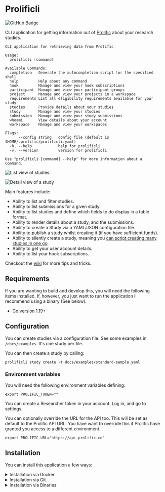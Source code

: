 # Prolificli

![GitHub Badge](https://github.com/prolific-oss/prolificli/workflows/Go/badge.svg)

CLI application for getting information out of [Prolific](https://www.prolific.co) about your research studies.

```text
CLI application for retrieving data from Prolific

Usage:
  prolificli [command]

Available Commands:
  completion   Generate the autocompletion script for the specified shell
  help         Help about any command
  hook         Manage and view your hook subscriptions
  participant  Manage and view your participant groups
  project      Manage and view your projects in a workspace
  requirements List all eligibility requirements available for your study
  studies      Provide details about your studies
  study        Manage and view your studies
  submission   Manage and view your study submissions
  whoami       View details about your account
  workspace    Manage and view your workspaces

Flags:
      --config string   config file (default is $HOME/.prolific/prolificli.yaml)
  -h, --help            help for prolificli
  -v, --version         version for prolificli

Use "prolificli [command] --help" for more information about a command.
```

![List view of studies](docs/img/list-view.png)

![Detail view of a study](docs/img/detail-view.png)

Main features include:

- Ability to list and filter studies.
- Ability to list submissions for a given study.
- Ability to list studies and define which fields to do display in a table format.
- Ability to render details about a study, and the submissions.
- Ability to create a Study via a YAML/JSON configuration file.
- Ability to publish a study whilst creating it (if you have sufficient funds).
- Ability to silently create a study, meaning you [can script creating many studies in one go](https://github.com/prolific-oss/prolificli/wiki/Create-multiple-studies-via-a-bash-script).
- Ability to get your user account details.
- Ability to list your hook subscriptions.

Checkout the [wiki](https://github.com/prolific-oss/prolificli/wiki) for more tips and tricks.

## Requirements

If you are wanting to build and develop this, you will need the following items installed. If, however, you just want to run the application I recommend using a binary (See below).

- [Go version 1.19+](https://go.dev/doc/install)

## Configuration

You can create studies via a configuration file. See some examples in `/docs/examples`. It's one study per file.

You can then create a study by calling:

```shell
prolificli study create -t docs/examples/standard-sample.yaml
```

### Environment variables

You will need the following environment variables defining:

```shell
export PROLIFIC_TOKEN=""
```

You can create a Researcher token in your account. Log in, and go to settings.

You can optionally override the URL for the API too. This will be set as default to the Prolific API URL. You have want to override this if Prolific have granted you access to a different environment.

```shell
export PROLIFIC_URL="https://api.prolific.co"
```

## Installation

You can install this application a few ways:

<details>
<summary>Installation via Docker</summary>

Other than requiring [docker](http://docker.com) to be installed, there are no other requirements to run the application this way.

```shell
$ docker run \
  --rm \
  -t \
  -ePROLIFIC_URL \
  -ePROLIFIC_TOKEN \
  -v "${HOME}/.prolific":/root/.prolific \
  prolificac/prolificli:latest "$@"
```

The `latest` tag mentioned above can be changed to a released version. For all releases, see [here](https://hub.docker.com/repository/docker/prolificac/prolificli/tags).

| Tag      | What it means                                                                          |
| -------- | -------------------------------------------------------------------------------------- |
| `latest` | The latest released version                                                            |
| `main`   | The latest git commit, not released as a tag yet                                       |
| `v*`     | [Docker releases](https://hub.docker.com/repository/docker/prolificac/prolificli/tags) |

You can also build the image locally:

```shell
make docker-build
```

</details>

<details>
<summary>Installation via Git</summary>

```shell
git clone git@github.com:prolific-oss/prolificli.git
cd prolificli
make all
./prolificli
```

You can also install into your `$GOPATH/bin` by running `make build && go install`.

</details>

<details>
<summary>Installation via Binaries</summary>

You can download the binaries from the [release pages](https://github.com/prolific-oss/prolificli/releases). Find the release you want, and check the "Assets" section.

Once downloaded, be sure to put the binary in a folder that is referenced in your `$PATH`.

</details>
